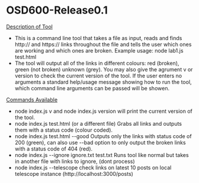 # OSD600-Release0.1
<u>Description of Tool</u>
- This is a command line tool that takes a file as input, reads and finds http:// and https:// links throughout the file and tells the user which ones are working and which ones are broken. Example usage: node lab1.js test.html
- The tool will output all of the links in different colours: red (broken), green (not broken) unknown (grey). You may also give the agrument v or version to check the current version of the tool. If the user enters no arguments a standard help/usage message showing how to run the tool, which command line arguments can be passed will be showen. 


<u>Commands Available</u>
- node index.js v and node index.js version will print the current version of the tool.
- node index.js test.html (or a different file) Grabs all links and outputs them with a status code (colour coded).
- node index.js test.html --good Outputs only the links with status code of 200 (green), can also use --bad option to only output the broken links with a status code of 404 (red).
- node index.js --ignore ignore.txt test.txt Runs tool like normal but takes in another file with links to ignore, (dont process)
- node index.js --telescope check links on latest 10 posts on local telescope instance (http://localhost:3000/posts)

